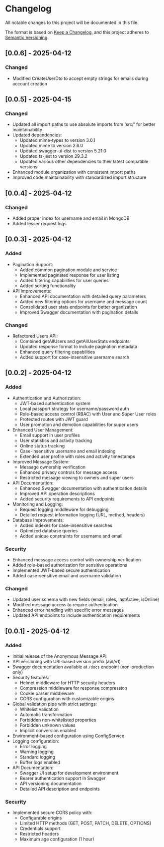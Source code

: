 # Changelog

All notable changes to this project will be documented in this file.

The format is based on [Keep a Changelog](https://keepachangelog.com/en/1.0.0/),
and this project adheres to [Semantic Versioning](https://semver.org/spec/v2.0.0.html).

## [0.0.6] - 2025-04-12

### Changed

- Modified CreateUserDto to accept empty strings for emails during account creation

## [0.0.5] - 2025-04-15

### Changed

- Updated all import paths to use absolute imports from 'src/' for better maintainability
- Updated dependencies:
  - Updated mime-types to version 3.0.1
  - Updated mime to version 2.6.0
  - Updated swagger-ui-dist to version 5.21.0
  - Updated ts-jest to version 29.3.2
  - Updated various other dependencies to their latest compatible versions
- Enhanced module organization with consistent import paths
- Improved code maintainability with standardized import structure

## [0.0.4] - 2025-04-12

### Changed

- Added proper index for username and email in MongoDB
- Added lesser request logs

## [0.0.3] - 2025-04-12

### Added

- Pagination Support:
  - Added common pagination module and service
  - Implemented paginated response for user listing
  - Added filtering capabilities for user queries
  - Added sorting functionality
- API Improvements:
  - Enhanced API documentation with detailed query parameters
  - Added new filtering options for username and message count
  - Consolidated user stats endpoints for better organization
  - Improved Swagger documentation with pagination details

### Changed

- Refactored Users API:
  - Combined getAllUsers and getAllUserStats endpoints
  - Updated response format to include pagination metadata
  - Enhanced query filtering capabilities
  - Added support for case-insensitive username search

## [0.0.2] - 2025-04-12

### Added

- Authentication and Authorization:
  - JWT-based authentication system
  - Local passport strategy for username/password auth
  - Role-based access control (RBAC) with User and Super User roles
  - Protected routes with JWT guard
  - User promotion and demotion capabilities for super users
- Enhanced User Management:
  - Email support in user profiles
  - User statistics and activity tracking
  - Online status tracking
  - Case-insensitive username and email indexing
  - Extended user profile with roles and activity timestamps
- Improved Message System:
  - Message ownership verification
  - Enhanced privacy controls for message access
  - Restricted message viewing to owners and super users
- API Documentation:
  - Enhanced Swagger documentation with authentication details
  - Improved API operation descriptions
  - Added security requirements to API endpoints
- Monitoring and Logging:
  - Request logging middleware for debugging
  - Detailed request information logging (URL, method, headers)
- Database Improvements:
  - Added indexes for case-insensitive searches
  - Optimized database queries
  - Added unique constraints for username and email

### Security

- Enhanced message access control with ownership verification
- Added role-based authorization for sensitive operations
- Implemented JWT-based secure authentication
- Added case-sensitive email and username validation

### Changed

- Updated user schema with new fields (email, roles, lastActive, isOnline)
- Modified message access to require authentication
- Enhanced error handling with specific error messages
- Updated API endpoints to include authentication requirements

## [0.0.1] - 2025-04-12

### Added

- Initial release of the Anonymous Message API
- API versioning with URI-based version prefix (api/v1)
- Swagger documentation available at `/docs` endpoint (non-production only)
- Security features:
  - Helmet middleware for HTTP security headers
  - Compression middleware for response compression
  - Cookie parser middleware
  - CORS configuration with customizable origins
- Global validation pipe with strict settings:
  - Whitelist validation
  - Automatic transformation
  - Forbidden non-whitelisted properties
  - Forbidden unknown values
  - Implicit conversion enabled
- Environment-based configuration using ConfigService
- Logging configuration:
  - Error logging
  - Warning logging
  - Standard logging
  - Buffer logs enabled
- API Documentation:
  - Swagger UI setup for development environment
  - Bearer authentication support in Swagger
  - API versioning documentation
  - Detailed API description and endpoints

### Security

- Implemented secure CORS policy with:
  - Configurable origins
  - Limited HTTP methods (GET, POST, PATCH, DELETE, OPTIONS)
  - Credentials support
  - Restricted headers
  - Maximum age configuration (1 hour)
